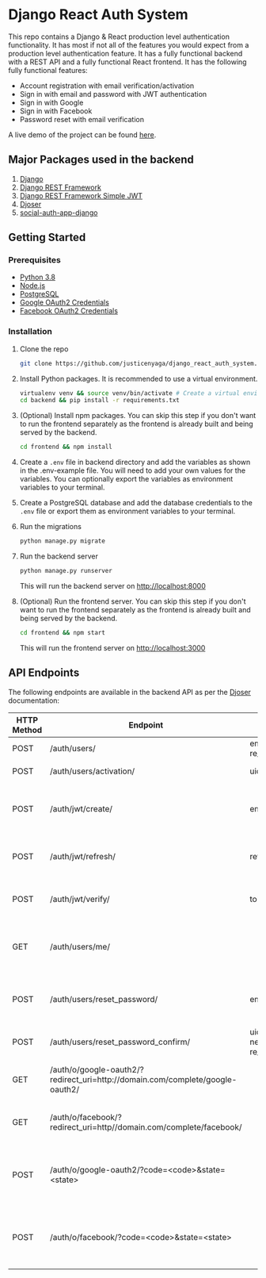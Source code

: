 <link rel="stylesheet" href="README.css" />

# Django React Auth System

This repo contains a Django & React production level authentication functionality. It has most if not all of the features you would expect from a production level authentication feature. It has a fully functional backend with a REST API and a fully functional React frontend. It has the following fully functional features:

- Account registration with email verification/activation
- Sign in with email and password with JWT authentication
- Sign in with Google
- Sign in with Facebook
- Password reset with email verification

A live demo of the project can be found [here](https://django-react-auth-system.azurewebsites.net/).

## Major Packages used in the backend

1. [Django](https://www.djangoproject.com/)
2. [Django REST Framework](https://www.django-rest-framework.org/)
3. [Django REST Framework Simple JWT](https://django-rest-framework-simplejwt.readthedocs.io/en/latest/)
4. [Djoser](https://djoser.readthedocs.io/en/latest/)
5. [social-auth-app-django](https://python-social-auth.readthedocs.io/en/latest/configuration/django.html)

## Getting Started

### Prerequisites

- [Python 3.8](https://www.python.org/downloads/)
- [Node.js](https://nodejs.org/en/download/)
- [PostgreSQL](https://www.postgresql.org/download/)
- [Google OAuth2 Credentials](https://developers.google.com/identity/protocols/oauth2)
- [Facebook OAuth2 Credentials](https://developers.facebook.com/docs/facebook-login/web)

### Installation

1. Clone the repo

   ```sh
   git clone https://github.com/justicenyaga/django_react_auth_system.git && cd django_react_auth_system
   ```

2. Install Python packages. It is recommended to use a virtual environment.

   ```sh
   virtualenv venv && source venv/bin/activate # Create a virtual environment and activate it
   cd backend && pip install -r requirements.txt
   ```

3. (Optional) Install npm packages. You can skip this step if you don't want to run the frontend separately as the frontend is already built and being served by the backend.

   ```sh
   cd frontend && npm install
   ```

4. Create a `.env` file in backend directory and add the variables as shown in the .env-example file. You will need to add your own values for the variables. You can optionally export the variables as environment variables to your terminal.

5. Create a PostgreSQL database and add the database credentials to the `.env` file or export them as environment variables to your terminal.

6. Run the migrations

   ```sh
   python manage.py migrate
   ```

7. Run the backend server

   ```sh
   python manage.py runserver
   ```

   This will run the backend server on [http://localhost:8000](http://localhost:8000)

8. (Optional) Run the frontend server. You can skip this step if you don't want to run the frontend separately as the frontend is already built and being served by the backend.

   ```sh
   cd frontend && npm start
   ```

   This will run the frontend server on [http://localhost:3000](http://localhost:3000)

## API Endpoints

The following endpoints are available in the backend API as per the [Djoser](https://djoser.readthedocs.io/en/latest/base_endpoints.html) documentation:

<table>
  <colgroup>
    <col style="width: 5%">
    <col style="width: 35%">
    <col style="width: 10%">
    <col style="width: 25%">
    <col style="width: 25%">
  </colgroup>
  <thead>
    <tr>
      <th>HTTP Method</th>
      <th>Endpoint</th>
      <th>Body</th>
      <th>Headers</th>
      <th>Description</th>
    </tr>
  </thead>
  <tbody>
    <tr>
      <td>POST</td>
      <td>/auth/users/</td>
      <td>email, password, re_password</td>
      <td>Content-Type: application/json</td>
      <td>Register a new user</td>
    </tr>
    <tr>
      <td>POST</td>
      <td>/auth/users/activation/</td>
      <td>uid, token</td>
      <td>Content-Type: application/json</td>
      <td>Activate a new user</td>
    </tr>
    <tr>
      <td>POST</td>
      <td>/auth/jwt/create/</td>
      <td>email, password</td>
      <td>Content-Type: application/json</td>
      <td>Obtain a JSON web token pair for a given user</td>
    </tr>
    <tr>
      <td>POST</td>
      <td>/auth/jwt/refresh/</td>
      <td>refresh</td>
      <td>Content-Type: application/json</td>
      <td>Obtain a new access token for a given user</td>
    </tr>
    <tr>
      <td>POST</td>
      <td>/auth/jwt/verify/</td>
      <td>token</td>
      <td>Content-Type: application/json</td>
      <td>Verify a given access token</td>
    </tr>
    <tr>
      <td>GET</td>
      <td>/auth/users/me/</td>
      <td></td>
      <td>Content-Type: application/json, Authorization: JWT &lt;access_token&gt;</td>
      <td>Get the current user's details</td>
    </tr>
    <tr>
      <td>POST</td>
      <td>/auth/users/reset_password/</td>
      <td>email</td>
      <td>Content-Type: application/json</td>
      <td>Send a password reset email to a given user</td>
    </tr>
    <tr>
      <td>POST</td>
      <td>/auth/users/reset_password_confirm/</td>
      <td>uid, token, new_password, re_new_password</td>
      <td>Content-Type: application/json</td>
      <td>Reset a user's password</td>
    </tr>
    <tr>
      <td>GET</td>
      <td>/auth/o/google-oauth2/?redirect_uri=http://domain.com/complete/google-oauth2/</td>
      <td></td>
      <td>Content-Type: application/json</td>
      <td>Redirect to Google OAuth2 login page</td>
    </tr>
    <tr>
      <td>GET</td>
      <td>/auth/o/facebook/?redirect_uri=http//domain.com/complete/facebook/</td>
      <td></td>
      <td>Content-Type: application/json</td>
      <td>Redirect to Facebook OAuth2 login page</td>
    </tr>
    <tr>
      <td>POST</td>
      <td>/auth/o/google-oauth2/?code=&lt;code&gt;&state=&lt;state&gt;</td>
      <td></td>
      <td>Content-Type: application/x-www-form-urlencoded</td>
      <td>Obtain a JSON web token when using Google OAuth2</td>
    </tr>
    <tr>
      <td>POST</td>
      <td>/auth/o/facebook/?code=&lt;code&gt;&state=&lt;state&gt;</td>
      <td></td>
      <td>Content-Type: application/x-www-form-urlencoded</td>
      <td>Obtain a JSON web token when using Facebook OAuth2</td>
    </tr>
  </tbody>
</table>

